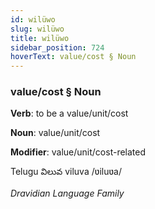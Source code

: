 ```yaml
---
id: wilüwo
slug: wilüwo
title: wilüwo
sidebar_position: 724
hoverText: value/cost § Noun
---
```


### value/cost § Noun

**Verb**: to be a value/unit/cost

**Noun**: value/unit/cost

**Modifier**: value/unit/cost-related

Telugu విలువ viluva /ʋiluʋa/

*Dravidian Language Family*